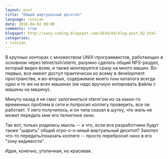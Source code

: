 ```yaml
---
layout: post
title: "Общий виртуальный десктоп"
language: russian
date: 2010-04-02 00:00
comments: true
blogspot: http://easy-coding.blogspot.com/2010/04/blog-post_02.html
categories:
- russian
---
```

В крупных конторах с множеством UNIX-программистов, работающих в основном через telnet/ssh/xterm, разумно сделать общий NFS-раздел, который виден всем, и также монтируется сразу на много машин. Во-первых, все имеют доступ практически ко всему в development пространстве, и во-вторых, содержимое моего `home` каталога всегда одно и то же на всех машинах (не надо вручную копировать файлы с машины на машину).

Минуту назад я не смог залогиниться xterm'ом из-за каких-то временных проблем в сети и попросил коллегу проверить, все ли работает. У него получилось, и он типа сказал в шутку, что жаль не может передать мне его телнетное окно.

Так вот, только родилась мысль -- а что, если все разработчики будут также "шарить" общий огро-о-о-мный виртуальный десктоп? Захотел что-то передать/показать коллеге -- просто перебросил окно в его "зону видимости".

Идея, конечно, утопичная, но красивая.
